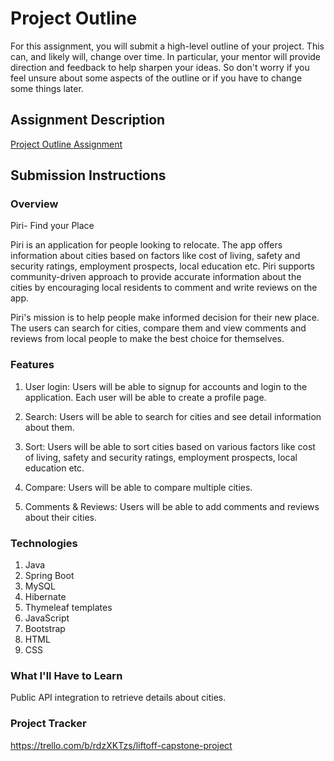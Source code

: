# Project Outline
For this assignment, you will submit a high-level outline of your project. This can, and likely will, change over time. In particular, your mentor will provide direction and feedback to help sharpen your ideas. So don't worry if you feel unsure about some aspects of the outline or if you have to change some things later.

## Assignment Description
[Project Outline Assignment](https://education.launchcode.org/liftoff/modules/assignments/project-outline)

## Submission Instructions

### Overview

Piri- Find your Place

Piri is an application for people looking to relocate. The app offers information about cities based on factors like cost of living, safety and security ratings, employment prospects, local education etc. Piri supports community-driven approach to provide accurate information about the cities by encouraging local residents to comment and write reviews on the app.

Piri's mission is to help people make informed decision for their new place. The users can search for cities, compare them and view comments and reviews from local people to make the best choice for themselves. 

### Features

1. User login: Users will be able to signup for accounts and login to the application. Each user will be able to create a profile page.

2. Search: Users will be able to search for cities and see detail information about them.

3. Sort: Users will be able to sort cities based on various factors like cost of living, safety and security ratings, employment prospects, local education etc.

4. Compare: Users will be able to compare multiple cities.

5. Comments & Reviews: Users will be able to add comments and reviews about their cities.

### Technologies

1. Java
2. Spring Boot
3. MySQL
4. Hibernate
5. Thymeleaf templates
6. JavaScript
7. Bootstrap
8. HTML
9. CSS

### What I'll Have to Learn

Public API integration to retrieve details about cities.

### Project Tracker

https://trello.com/b/rdzXKTzs/liftoff-capstone-project

